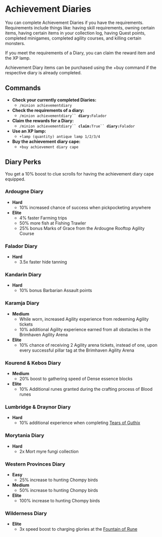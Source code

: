 # Achievement Diaries

You can complete Achievement Diaries if you have the requirements. Requirements include things like: having skill requirements, owning certain items, having certain items in your collection log, having Quest points, completed minigames, completed agility courses, and killing certain monsters.

If you meet the requirements of a Diary, you can claim the reward item and the XP lamp.

Achievement Diary items can be purchased using the +buy command if the respective diary is already completed.&#x20;

## Commands

* **Check your currently completed Diaries:**
  * `/minion achievementdiary`
* **Check the requirements of a diary:**
  * `/minion achievementdiary`` `**`diary:`**`Falador`
* **Claim the rewards for a Diary:**
  * `/minion achievementdiary`` `**`claim:`**`True`` `**`diary:`**`Falador`
* **Use an XP lamp:**
  * `+lamp (quantity) antique lamp 1/2/3/4`
* **Buy the achievement diary cape:**
  * `+buy achievement diary cape`

## Diary Perks

You get a 10% boost to clue scrolls for having the achievement diary cape equipped.

### Ardougne Diary

* **Hard**
  * 10% increased chance of success when pickpocketing anywhere
* **Elite**
  * 4% faster Farming trips
  * 50% more fish at Fishing Trawler
  * 25% bonus Marks of Grace from the Ardougne Rooftop Agility Course

### Falador Diary

* **Hard**
  * 3.5x faster hide tanning

### Kandarin Diary

* **Hard**
  * 10% bonus Barbarian Assault points

### Karamja Diary

* **Medium**
  * While worn, increased Agility experience from redeeming Agility tickets
  * 10% additional Agility experience earned from all obstacles in the Brimhaven Agility Arena
* **Elite**
  * 10% chance of receiving 2 Agility arena tickets, instead of one, upon every successful pillar tag at the Brimhaven Agility Arena

### Kourend & Kebos Diary

* **Medium**
  * 20% boost to gathering speed of Dense essence blocks
* **Elite**
  * 10% Additional runes granted during the crafting process of Blood runes

### Lumbridge & Draynor Diary

* **Hard**
  * 10% additional experience when completing [Tears of Guthix](https://wiki.oldschool.gg/miscellaneous/tears-of-guthix)

### Morytania Diary

* **Hard**
  * 2x Mort myre fungi collection

### Western Provinces Diary

* **Easy**
  * 25% increase to hunting Chompy birds
* **Medium**
  * 50% increase to hunting Chompy birds
* **Elite**
  * 100% increase to hunting Chompy birds

### Wilderness Diary

* **Elite**
  * 3x speed boost to charging glories at the [Fountain of Rune](https://wiki.oldschool.gg/skills/magic/fountain-of-rune)

